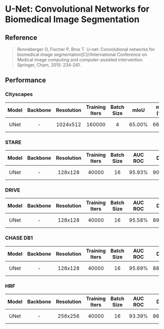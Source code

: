 # U-Net: Convolutional Networks for Biomedical Image Segmentation

## Reference
> Ronneberger O, Fischer P, Brox T. U-net: Convolutional networks for biomedical image segmentation[C]//International Conference on Medical image computing and computer-assisted intervention. Springer, Cham, 2015: 234-241.

## Performance

### Cityscapes

| Model | Backbone | Resolution | Training Iters | Batch Size | mIoU | mIoU (flip) | mIoU (ms+flip) | Links |
|:-:|:-:|:-:|:-:|:-:|:-:|:-:|:-:|:-:|
|UNet|-|1024x512|160000|4|65.00%|66.02%|67.29%|[model](https://bj.bcebos.com/paddleseg/dygraph/cityscapes/unet_cityscapes_1024x512_160k/model.pdparams) \| [log](https://bj.bcebos.com/paddleseg/dygraph/cityscapes/unet_cityscapes_1024x512_160k/train.log) |

### STARE
| Model | Backbone | Resolution | Training Iters | Batch Size | AUC ROC | DICE | mIoU | Links |
|:-:|:-:|:-:|:-:|:-:|:-:|:-:|:-:|:-:|
|UNet|-|128x128|40000|16|95.93%|90.43%|83.54%|[model](https://bj.bcebos.com/paddleseg/dygraph/stare/unet_stare_128x128_40k/model.pdparams) \| [log](https://bj.bcebos.com/paddleseg/dygraph/stare/unet_stare_128x128_40k/train.log) |

### DRIVE
| Model | Backbone | Resolution | Training Iters | Batch Size | AUC ROC | DICE | mIoU | Links |
|:-:|:-:|:-:|:-:|:-:|:-:|:-:|:-:|:-:|
|UNet|-|128x128|40000|16|95.58%|89.50%|82.12%|[model](https://bj.bcebos.com/paddleseg/dygraph/drive/unet_drive_128x128_40k/model.pdparams) \| [log](https://bj.bcebos.com/paddleseg/dygraph/drive/unet_drive_128x128_40k/train.log) |

### CHASE DB1
| Model | Backbone | Resolution | Training Iters | Batch Size | AUC ROC | DICE | mIoU | Links |
|:-:|:-:|:-:|:-:|:-:|:-:|:-:|:-:|:-:|
|UNet|-|128x128|40000|16|95.69%|88.54%|80.87%|[model](https://bj.bcebos.com/paddleseg/dygraph/chasedb1/unet_chasedb1_128x128_40k/model.pdparams) \| [log](https://bj.bcebos.com/paddleseg/dygraph/chasedb1/unet_chasedb1_128x128_40k/train.log) |

### HRF

| Model | Backbone | Resolution | Training Iters | Batch Size | AUC ROC | DICE | mIoU | Links |
|:-:|:-:|:-:|:-:|:-:|:-:|:-:|:-:|:-:|
|UNet|-|256x256|40000|16|93.39%|86.83%|78.45%|[model](https://bj.bcebos.com/paddleseg/dygraph/hrf/unet_hrf_256x256_40k/model.pdparams) \| [log](https://bj.bcebos.com/paddleseg/dygraph/hrf/unet_hrf_256x256_40k/train.log) |
